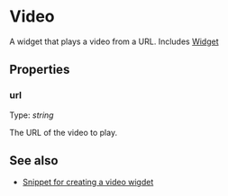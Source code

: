 # Video
A widget that plays a video from a URL.
Includes [Widget](Widget.md)

## Properties
### url
Type: *string*

The URL of the video to play.

## See also
- [Snippet for creating a video wigdet](https://github.com/eclipsesource/tabris-js/blob/master/snippets/video/video.js)
